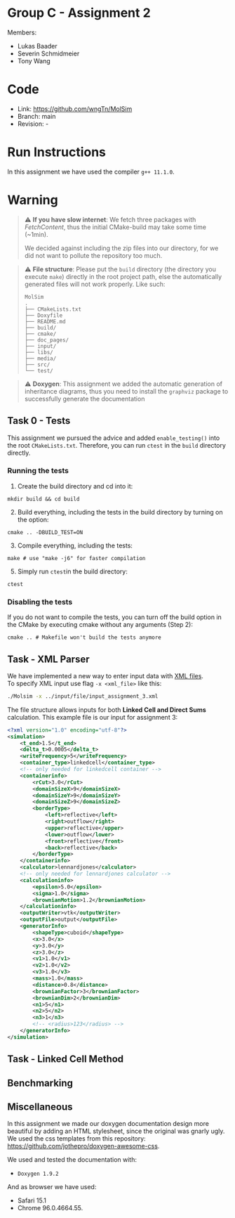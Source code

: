# Group C - Assignment 2 #
Members:
* Lukas Baader
* Severin Schmidmeier
* Tony Wang

# Code #
* Link:     https://github.com/wngTn/MolSim
* Branch:   main
* Revision: -

# Run Instructions #

In this assignment we have used the compiler `g++ 11.1.0`.

# Warning # 

> ⚠️ **If you have slow internet**: We fetch three packages with *FetchContent*,
> thus the initial CMake-build may take some time (~1min).
>
> We decided against including the zip files into our directory, for we did not want
> to pollute the repository too much.

> ⚠️ **File structure**: Please put the `build` directory (the directory you
> execute `make`) directly in the root project path, else the automatically generated files
> will not work properly. Like such:
> ```
> MolSim
> .
> ├── CMakeLists.txt
> ├── Doxyfile
> ├── README.md
> ├── build/
> ├── cmake/
> ├── doc_pages/
> ├── input/
> ├── libs/
> ├── media/
> ├── src/
> └── test/
> ```

> ⚠️ **Doxygen**: This assignment we added the automatic generation of inheritance diagrams,
> thus you need to install the `graphviz` package to successfully generate the documentation

## Task 0 - Tests ##

This assignment we pursued the advice and added `enable_testing()` into the
root `CMakeLists.txt`. Therefore, you can run `ctest` in the `build` directory
directly.

### Running the tests ###

1. Create the build directory and cd into it:
```shell
mkdir build && cd build 
``` 
2. Build everything, including the tests in the build directory by turning on the option:
```shell
cmake .. -DBUILD_TEST=ON
``` 

3. Compile everything, including the tests:
```shell
make # use "make -j6" for faster compilation
``` 

5. Simply run `ctest`in the build directory:
```shell
ctest
``` 

### Disabling the tests ###

If you do not want to compile the tests, you can turn off the build option
in the CMake by executing cmake without any arguments (Step 2):

```shell
cmake .. # Makefile won't build the tests anymore
```

## Task - XML Parser ##

We have implemented a new way to enter input data with [XML files](https://www.w3.org/XML/).  
To specify XML input use flag  ```-x <xml_file>``` like this:

```bash
./Molsim -x ../input/file/input_assignment_3.xml
```
The file structure allows inputs for both **Linked Cell and Direct Sums** calculation.
This example file is our input for assignment 3:
```xml
<?xml version="1.0" encoding="utf-8"?>
<simulation>
    <t_end>1.5</t_end>
    <delta_t>0.0005</delta_t>
    <writeFrequency>5</writeFrequency>
    <container_type>linkedcell</container_type>
    <!-- only needed for linkedcell container -->
    <containerinfo>
        <rCut>3.0</rCut>
        <domainSizeX>9</domainSizeX>
        <domainSizeY>9</domainSizeY>
        <domainSizeZ>9</domainSizeZ>
        <borderType>
            <left>reflective</left>
            <right>outflow</right>
            <upper>reflective</upper>
            <lower>outflow</lower>
            <front>reflective</front>
            <back>reflective</back>
        </borderType>
    </containerinfo>
    <calculator>lennardjones</calculator>
    <!-- only needed for lennardjones calculator -->
    <calculationinfo>
        <epsilon>5.0</epsilon>
        <sigma>1.0</sigma>
        <brownianMotion>1.2</brownianMotion>
    </calculationinfo>
    <outputWriter>vtk</outputWriter>
    <outputFile>output</outputFile>
    <generatorInfo>
        <shapeType>cuboid</shapeType>
        <x>3.0</x>
        <y>3.0</y>
        <z>3.0</z>
        <v1>1.0</v1>
        <v2>1.0</v2>
        <v3>1.0</v3>
        <mass>1.0</mass>
        <distance>0.8</distance>
        <brownianFactor>3</brownianFactor>
        <brownianDim>2</brownianDim>
        <n1>5</n1>
        <n2>5</n2>
        <n3>1</n3>
        <!-- <radius>123</radius> -->
    </generatorInfo>
</simulation>
```
## Task - Linked Cell Method ##


## Benchmarking ##

## Miscellaneous ##

In this assignment we made our doxygen documentation design
more beautiful by adding an HTML stylesheet, since the original was gnarly ugly. We used the css templates from this
repository: https://github.com/jothepro/doxygen-awesome-css.

We used and tested the documentation with:
- `Doxygen 1.9.2`

And as browser we have used:
- Safari 15.1
- Chrome 96.0.4664.55.